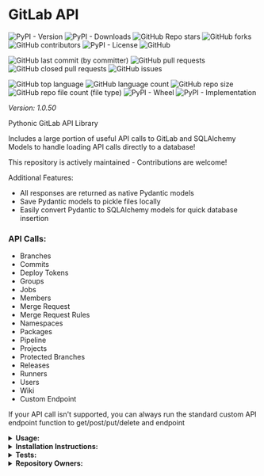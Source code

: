 # GitLab API

![PyPI - Version](https://img.shields.io/pypi/v/gitlab-api)
![PyPI - Downloads](https://img.shields.io/pypi/dd/gitlab-api)
![GitHub Repo stars](https://img.shields.io/github/stars/Knuckles-Team/gitlab-api)
![GitHub forks](https://img.shields.io/github/forks/Knuckles-Team/gitlab-api)
![GitHub contributors](https://img.shields.io/github/contributors/Knuckles-Team/gitlab-api)
![PyPI - License](https://img.shields.io/pypi/l/gitlab-api)
![GitHub](https://img.shields.io/github/license/Knuckles-Team/gitlab-api)

![GitHub last commit (by committer)](https://img.shields.io/github/last-commit/Knuckles-Team/gitlab-api)
![GitHub pull requests](https://img.shields.io/github/issues-pr/Knuckles-Team/gitlab-api)
![GitHub closed pull requests](https://img.shields.io/github/issues-pr-closed/Knuckles-Team/gitlab-api)
![GitHub issues](https://img.shields.io/github/issues/Knuckles-Team/gitlab-api)

![GitHub top language](https://img.shields.io/github/languages/top/Knuckles-Team/gitlab-api)
![GitHub language count](https://img.shields.io/github/languages/count/Knuckles-Team/gitlab-api)
![GitHub repo size](https://img.shields.io/github/repo-size/Knuckles-Team/gitlab-api)
![GitHub repo file count (file type)](https://img.shields.io/github/directory-file-count/Knuckles-Team/gitlab-api)
![PyPI - Wheel](https://img.shields.io/pypi/wheel/gitlab-api)
![PyPI - Implementation](https://img.shields.io/pypi/implementation/gitlab-api)

*Version: 1.0.50*

Pythonic GitLab API Library

Includes a large portion of useful API calls to GitLab and SQLAlchemy Models to handle loading API calls directly to a database!

This repository is actively maintained - Contributions are welcome!

Additional Features:
- All responses are returned as native Pydantic models
- Save Pydantic models to pickle files locally
- Easily convert Pydantic to SQLAlchemy models for quick database insertion


### API Calls:
- Branches
- Commits
- Deploy Tokens
- Groups
- Jobs
- Members
- Merge Request
- Merge Request Rules
- Namespaces
- Packages
- Pipeline
- Projects
- Protected Branches
- Releases
- Runners
- Users
- Wiki
- Custom Endpoint

If your API call isn't supported, you can always run the standard custom API endpoint function to get/post/put/delete and endpoint


<details>
  <summary><b>Usage:</b></summary>

Using the API directly

```python
#!/usr/bin/python

import gitlab_api
from gitlab_api import pydantic_to_sqlalchemy, upsert, save_model, load_model
from gitlab_api.gitlab_db_models import (
    BaseDBModel as Base,
)
import urllib3
import os
from urllib.parse import quote_plus

from sqlalchemy import create_engine
from sqlalchemy.orm import sessionmaker

urllib3.disable_warnings(urllib3.exceptions.InsecureRequestWarning)

gitlab_token = os.environ["GITLAB_TOKEN"]
postgres_username = os.environ["POSTGRES_USERNAME"]
postgres_password = os.environ["POSTGRES_PASSWORD"]
postgres_db_host = os.environ["POSTGRES_DB_HOST"]
postgres_port = os.environ["POSTGRES_PORT"]
postgres_db_name = os.environ["POSTGRES_DB_NAME"]


if __name__ == "__main__":
    print("Creating GitLab Client...")
    client = gitlab_api.Api(
        url="http://gitlab.arpa/api/v4/",
        token=gitlab_token,
        verify=False,
    )
    print("GitLab Client Created\n\n")

    print("\nFetching User Data...")
    user_response = client.get_users(active=True, humans=True)
    print(
        f"Users ({len(user_response.data)}) Fetched - "
        f"Status: {user_response.status_code}\n"
    )

    print("\nFetching Namespace Data...")
    namespace_response = client.get_namespaces()
    print(
        f"Namespaces ({len(namespace_response.data)}) Fetched - "
        f"Status: {namespace_response.status_code}\n"
    )

    print("\nFetching Project Data...")
    project_response = client.get_nested_projects_by_group(group_id=2, per_page=100)
    print(
        f"Projects ({len(project_response.data)}) Fetched - "
        f"Status: {project_response.status_code}\n"
    )

    print("\nFetching Merge Request Data...")
    merge_request_response = client.get_group_merge_requests(
        argument="state=all", group_id=2
    )

    print(
        f"\nMerge Requests ({len(merge_request_response.data)}) Fetched - "
        f"Status: {merge_request_response.status_code}\n"
    )

    # Pipeline Jobs table
    pipeline_job_response = None
    for project in project_response.data:
        job_response = client.get_project_jobs(project_id=project.id)
        if (
                not pipeline_job_response
                and hasattr(job_response, "data")
                and len(job_response.data) > 0
        ):
            pipeline_job_response = job_response
        elif (
                pipeline_job_response
                and hasattr(job_response, "data")
                and len(job_response.data) > 0
        ):
            pipeline_job_response.data.extend(job_response.data)
            print(
                f"Pipeline Jobs ({len(getattr(pipeline_job_response, 'data', []))}) "
                f"Fetched for Project ({project.id}) - "
                f"Status: {pipeline_job_response.status_code}\n"
            )

    print("Saving Pydantic Models...")
    user_file = save_model(model=user_response, file_name="user_model", file_path=".")
    namespace_file = save_model(
        model=namespace_response, file_name="namespace_model", file_path="."
    )
    project_file = save_model(
        model=project_response, file_name="project_model", file_path="."
    )
    merge_request_file = save_model(
        model=merge_request_response, file_name="merge_request_model", file_path="."
    )
    pipeline_job_file = save_model(
        model=pipeline_job_response, file_name="pipeline_job_model", file_path="."
    )
    print("Models Saved")

    print("Loading Pydantic Models...")
    user_response = load_model(file=user_file)
    namespace_response = load_model(file=namespace_file)
    project_response = load_model(file=project_file)
    merge_request_response = load_model(file=merge_request_file)
    pipeline_job_response = load_model(file=pipeline_job_file)
    print("Models Loaded")

    print("Converting Pydantic to SQLAlchemy model...")
    user_db_model = pydantic_to_sqlalchemy(schema=user_response)
    print(f"Database Models: {user_db_model}\n")

    print("Converting Pydantic to SQLAlchemy model...")
    namespace_db_model = pydantic_to_sqlalchemy(schema=namespace_response)
    print(f"Database Models: {namespace_db_model}\n")

    print("Converting Pydantic to SQLAlchemy model...")
    project_db_model = pydantic_to_sqlalchemy(schema=project_response)
    print(f"Database Models: {project_db_model}\n")

    print("Converting Pydantic to SQLAlchemy model...")
    merge_request_db_model = pydantic_to_sqlalchemy(schema=merge_request_response)
    print(f"Database Models: {merge_request_db_model}\n")

    print("Converting Pydantic to SQLAlchemy model...")
    pipeline_db_model = pydantic_to_sqlalchemy(schema=pipeline_job_response)
    print(f"Database Models: {pipeline_db_model}\n")

    print("Creating Engine")
    engine = create_engine(
        f"postgresql://{postgres_username}:{quote_plus(postgres_password)}@"
        f"{postgres_db_host}:{postgres_port}/{postgres_db_name}"
    )
    print("Engine Created\n\n")

    print("Creating Tables...")
    Base.metadata.create_all(engine)
    print("Tables Created\n\n")

    print("Creating Session...")
    Session = sessionmaker(bind=engine)
    session = Session()
    print("Session Created\n\n")

    print(f"Inserting ({len(user_response.data)}) Users Into Database...")
    upsert(session=session, model=user_db_model)
    print("Users Synchronization Complete!\n")

    print(f"Inserting ({len(namespace_response.data)}) Namespaces Into Database...")
    upsert(session=session, model=namespace_db_model)
    print("Namespaces Synchronization Complete!\n")

    print(f"Inserting ({len(project_response.data)}) Projects Into Database...\n")
    upsert(session=session, model=project_db_model)
    print("Projects Synchronization Complete!\n")

    print(
        f"Inserting ({len(merge_request_response.data)}) Merge Requests Into Database..."
    )
    upsert(session=session, model=merge_request_db_model)
    print("Merge Request Synchronization Complete!\n")

    print(
        f"Inserting ({len(pipeline_job_response.data)}) Pipeline Jobs Into Database..."
    )
    upsert(session=session, model=pipeline_db_model)
    print("Pipeline Jobs Synchronization Complete!\n")

    session.close()
    print("Session Closed")

```

</details>

<details>
  <summary><b>Installation Instructions:</b></summary>

Install Python Package

```bash
python -m pip install gitlab-api
```

</details>

<details>
  <summary><b>Tests:</b></summary>

pre-commit check
```bash
pre-commit run --all-files
```

pytest
```bash
python -m pip install -r test-requirements.txt
pytest ./test/test_gitlab_models.py
```

Full pytests

```bash
rm -rf ./dist/* \
&& python setup.py bdist_wheel --universal \
&& python -m pip uninstall gitlab-api -y \
&& python -m pip install  ./dist/*.whl \
&& pytest -vv ./test/test_gitlab_models.py \
&& pytest -vv ./test/test_gitlab_db_models.py \
&& python ./test/test_sqlalchemy.py
```
</details>


<details>
  <summary><b>Repository Owners:</b></summary>


<img width="100%" height="180em" src="https://github-readme-stats.vercel.app/api?username=Knucklessg1&show_icons=true&hide_border=true&&count_private=true&include_all_commits=true" />

![GitHub followers](https://img.shields.io/github/followers/Knucklessg1)
![GitHub User's stars](https://img.shields.io/github/stars/Knucklessg1)
</details>

